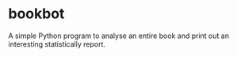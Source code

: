 # bookbot
A simple Python program to analyse an entire book and print out an interesting statistically report.
